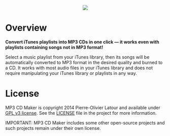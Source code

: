 <p align="center">
<img src="https://raw2.github.com/swisspol/MP3CDMaker/master/Resources/Icon.iconset/icon_512x512.png">
</p>

Overview
========

**Convert iTunes playlists into MP3 CDs in one click — it works even with playlists containing songs not in MP3 format!**

Select a music playlist from your iTunes library, then its songs will be automatically converted to MP3 format in the desired quality and burned to a CD. It works with most audio files in your iTunes library and does not require manipulating your iTunes library or playlists in any way.

License
=======

MP3 CD Maker is copyright 2014 Pierre-Olivier Latour and available under [GPL v3 license](http://www.gnu.org/licenses/gpl-3.0.txt). See the [LICENSE](LICENSE) file in the project for more information.

IMPORTANT: MP3 CD Maker includes some other open-source projects and such projects remain under their own license.
